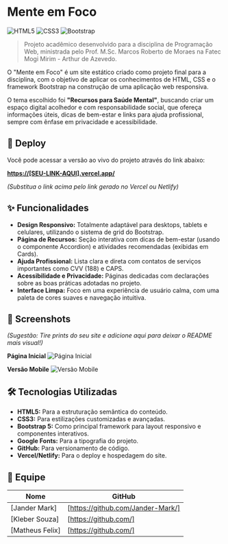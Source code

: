 # Mente em Foco

![HTML5](https://img.shields.io/badge/HTML5-E34F26?style=for-the-badge&logo=html5&logoColor=white)
![CSS3](https://img.shields.io/badge/CSS3-1572B6?style=for-the-badge&logo=css3&logoColor=white)
![Bootstrap](https://img.shields.io/badge/Bootstrap-563D7C?style=for-the-badge&logo=bootstrap&logoColor=white)

> Projeto acadêmico desenvolvido para a disciplina de Programação Web, ministrada pelo Prof. M.Sc. Marcos Roberto de Moraes na Fatec Mogi Mirim - Arthur de Azevedo.

O "Mente em Foco" é um site estático criado como projeto final para a disciplina, com o objetivo de aplicar os conhecimentos de HTML, CSS e o framework Bootstrap na construção de uma aplicação web responsiva.

O tema escolhido foi **"Recursos para Saúde Mental"**, buscando criar um espaço digital acolhedor e com responsabilidade social, que ofereça informações úteis, dicas de bem-estar e links para ajuda profissional, sempre com ênfase em privacidade e acessibilidade.

## 🚀 Deploy

Você pode acessar a versão ao vivo do projeto através do link abaixo:

**[https://[SEU-LINK-AQUI].vercel.app/](https://[SEU-LINK-AQUI].vercel.app/)**

*(Substitua o link acima pelo link gerado no Vercel ou Netlify)*

## ✨ Funcionalidades

-   **Design Responsivo:** Totalmente adaptável para desktops, tablets e celulares, utilizando o sistema de grid do Bootstrap.
-   **Página de Recursos:** Seção interativa com dicas de bem-estar (usando o componente Accordion) e atividades recomendadas (exibidas em Cards).
-   **Ajuda Profissional:** Lista clara e direta com contatos de serviços importantes como CVV (188) e CAPS.
-   **Acessibilidade e Privacidade:** Páginas dedicadas com declarações sobre as boas práticas adotadas no projeto.
-   **Interface Limpa:** Foco em uma experiência de usuário calma, com uma paleta de cores suaves e navegação intuitiva.

## 📸 Screenshots

*(Sugestão: Tire prints do seu site e adicione aqui para deixar o README mais visual!)*

**Página Inicial**
![Página Inicial](caminho/para/sua/imagem_home.png)

**Versão Mobile**
![Versão Mobile](caminho/para/sua/imagem_mobile.png)


## 🛠️ Tecnologias Utilizadas

-   **HTML5:** Para a estruturação semântica do conteúdo.
-   **CSS3:** Para estilizações customizadas e avançadas.
-   **Bootstrap 5:** Como principal framework para layout responsivo e componentes interativos.
-   **Google Fonts:** Para a tipografia do projeto.
-   **GitHub:** Para versionamento de código.
-   **Vercel/Netlify:** Para o deploy e hospedagem do site.


## 👥 Equipe

| Nome               | GitHub                               |
| ------------------ | ------------------------------------ |
| [Jander Mark]  | [https://github.com/Jander-Mark/] |
| [Kleber Souza]  | [https://github.com/] |
| [Matheus Felix]  | [https://github.com/] |
